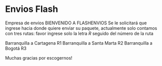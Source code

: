 # Envios Flash
Empresa de envios
BIENVENIDO A FLASHENVIOS 
Se le solicitará que ingrese hacia donde quiere enviar su paquete, actualmente solo contamos con tres rutas: 
favor ingrese solo la letra *R* seguido del número de la ruta

Barranquilla a Cartagena R1
Barranquilla a Santa Marta R2
Barranquilla a Bogotá R3

Muchas gracias por escogernos!
